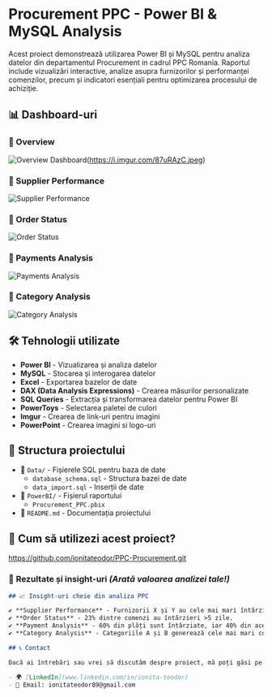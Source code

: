 # Procurement PPC - Power BI & MySQL Analysis

Acest proiect demonstrează utilizarea Power BI și MySQL pentru analiza datelor din departamentul Procurement in cadrul PPC Romania. Raportul include vizualizări interactive, analize asupra furnizorilor și performanței comenzilor, precum și indicatori esențiali pentru optimizarea procesului de achiziție.

## 📊 Dashboard-uri

### 🔹 Overview
![Overview Dashboard](https://i.imgur.com/pK1XhBi.jpeg)(https://i.imgur.com/87uRAzC.jpeg)

### 🔹 Supplier Performance
![Supplier Performance](https://imgur.com/a/W8csKKk)

### 🔹 Order Status
![Order Status](https://imgur.com/a/FHXbrFg)

### 🔹 Payments Analysis
![Payments Analysis](https://imgur.com/a/PTwVlTi)

### 🔹 Category Analysis
![Category Analysis](https://imgur.com/a/XS7LyRX)

## 🛠 Tehnologii utilizate

- **Power BI** - Vizualizarea și analiza datelor
- **MySQL** - Stocarea și interogarea datelor
- **Excel** - Exportarea bazelor de date
- **DAX (Data Analysis Expressions)** - Crearea măsurilor personalizate
- **SQL Queries** - Extracția și transformarea datelor pentru Power BI
- **PowerToys** - Selectarea paletei de culori
- **Imgur** - Crearea de link-uri pentru imagini
- **PowerPoint** - Crearea imagini si logo-uri

## 📂 Structura proiectului

- 📁 `Data/` - Fișierele SQL pentru baza de date
  - `database_schema.sql` - Structura bazei de date
  - `data_import.sql` - Inserții de date
- 📁 `PowerBI/` - Fișierul raportului
  - `Procurement_PPC.pbix`
- 📝 `README.md` - Documentația proiectului

## 🚀 Cum să utilizezi acest proiect?

https://github.com/ionitateodor/PPC-Procurement.git

### 📌  **Rezultate și insight-uri** *(Arată valoarea analizei tale!)*  
```md
## 📈 Insight-uri cheie din analiza PPC

✔ **Supplier Performance** - Furnizorii X și Y au cele mai mari întârzieri în livrări.  
✔ **Order Status** - 23% dintre comenzi au întârzieri >5 zile.  
✔ **Payment Analysis** - 60% din plăți sunt întârziate, iar 40% din acestea sunt datorate furnizorului Z.  
✔ **Category Analysis** - Categoriile A și B generează cele mai mari costuri, dar au un ROI ridicat.

## 📞 Contact

Dacă ai întrebări sau vrei să discutăm despre proiect, mă poți găsi pe:

- 🌍 [LinkedIn](www.linkedin.com/in/ionita-teodor)
- 📧 Email: ionitateodor89@gmail.com

